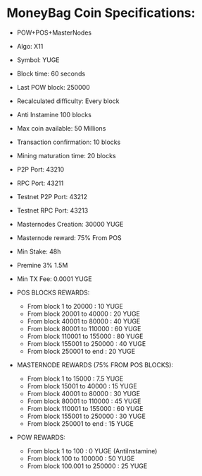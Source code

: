 # MoneyBag Coin Specifications:
- POW+POS+MasterNodes
- Algo: X11
- Symbol: YUGE
- Block time: 60 seconds
- Last POW block: 250000
- Recalculated difficulty: Every block
- Anti Instamine 100 blocks
- Max coin available: 50 Millions
- Transaction confirmation: 10 blocks
- Mining maturation time: 20 blocks
- P2P Port: 43210
- RPC Port: 43211
- Testnet P2P Port: 43212
- Testnet RPC Port: 43213
- Masternodes Creation: 30000 YUGE
- Masternode reward: 75% From POS
- Min Stake: 48h
- Premine 3% 1.5M
- Min TX Fee: 0.0001 YUGE

- POS BLOCKS REWARDS:
    - From block 1 to  20000 : 10 YUGE
    - From block 20001 to 40000 : 20 YUGE
    - From block 40001 to 80000 : 40 YUGE
    - From block 80001 to 110000 : 60 YUGE
    - From block 110001 to 155000 : 80 YUGE
    - From block 155001 to 250000 : 40 YUGE
    - From block 250001 to end : 20 YUGE

 - MASTERNODE REWARDS (75% FROM POS BLOCKS):
    - From block 1 to  15000 : 7.5 YUGE
    - From block 15001 to 40000 : 15 YUGE
    - From block 40001 to 80000 : 30 YUGE
    - From block 80001 to 110000 : 45 YUGE
    - From block 110001 to 155000 : 60 YUGE
    - From block 155001 to 250000 : 30 YUGE
    - From block 250001 to end : 15 YUGE

- POW REWARDS:
    - From block 1 to  100 : 0 YUGE (AntiInstamine)
    - From block 100 to  100000 : 50 YUGE
    - From block 100.001 to 250000 : 25 YUGE
